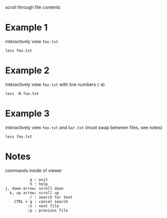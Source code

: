 
scroll through file contents

# Example 1
interactively view `foo.txt`
```
less foo.txt
```

# Example 2
interactively view `foo.txt` with line numbers (`-N`)
```
less -N foo.txt
```

# Example 3
interactively view `foo.txt` and `bar.txt` (must swap between files, see notes)
```
less foo.txt
```

# Notes
commands inside of viewer
```
           q : exit
           h : help
j, down-arrow: scroll down
  k, up arrow: scroll up
           / : search for text
    CTRL + g : cancel search
          :n : next file
          :p : previous file
```

